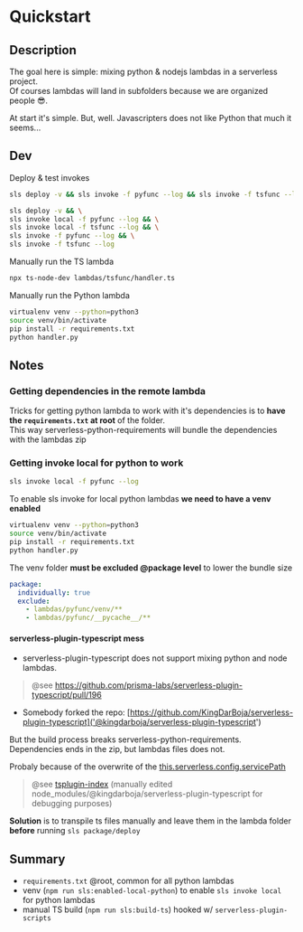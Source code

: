 # Quickstart

## Description

The goal here is simple: mixing python & nodejs lambdas in a serverless project.  
Of courses lambdas will land in subfolders because we are organized people 😎.

At start it's simple. But, well. Javascripters does not like Python that much it seems...

## Dev

Deploy & test invokes

```sh
sls deploy -v && sls invoke -f pyfunc --log && sls invoke -f tsfunc --log

sls deploy -v && \
sls invoke local -f pyfunc --log && \
sls invoke local -f tsfunc --log && \
sls invoke -f pyfunc --log && \
sls invoke -f tsfunc --log
```

Manually run the TS lambda

```sh
npx ts-node-dev lambdas/tsfunc/handler.ts
```

Manually run the Python lambda

```sh
virtualenv venv --python=python3
source venv/bin/activate
pip install -r requirements.txt
python handler.py
```

## Notes

### Getting dependencies in the remote lambda

Tricks for getting python lambda to work with it's dependencies is to **have the `requirements.txt` at root** of the folder.  
This way serverless-python-requirements will bundle the dependencies with the lambdas zip

### Getting invoke local for python to work

```sh
sls invoke local -f pyfunc --log
```

To enable sls invoke for local python lambdas **we need to have a venv enabled**

```sh
virtualenv venv --python=python3
source venv/bin/activate
pip install -r requirements.txt
python handler.py
```

The venv folder **must be excluded @package level** to lower the bundle size

```yaml
package:
  individually: true
  exclude:
    - lambdas/pyfunc/venv/**
    - lambdas/pyfunc/__pycache__/**
```

#### serverless-plugin-typescript mess

- serverless-plugin-typescript does not support mixing python and node lambdas.  

> @see https://github.com/prisma-labs/serverless-plugin-typescript/pull/196  

- Somebody forked the repo: [https://github.com/KingDarBoja/serverless-plugin-typescript]('@kingdarboja/serverless-plugin-typescript')

But the build process breaks serverless-python-requirements. Dependencies ends in the zip, but lambdas files does not.

Probaly because of the overwrite of the [this.serverless.config.servicePath](https://github.com/KingDarBoja/serverless-plugin-typescript/blob/master/src/index.ts#L173)

> @see [tsplugin-index](./tsplugin-index) (manually edited node_modules/@kingdarboja/serverless-plugin-typescript for debugging purposes)

**Solution** is to transpile ts files manually and leave them in the lambda folder **before** running `sls package/deploy`

## Summary

- `requirements.txt` @root, common for all python lambdas
- venv (`npm run sls:enabled-local-python`) to enable `sls invoke local` for python lambdas
- manual TS build (`npm run sls:build-ts`) hooked w/ `serverless-plugin-scripts`